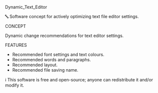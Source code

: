 Dynamic_Text_Editor

🔤 Software concept for actively optimizing text file editor settings.

CONCEPT

Dynamic change recommendations for text editor settings.

FEATURES

- Recommended font settings and text colours.
- Recommended words and paragraphs.
- Recommended layout.
- Recommended file saving name.

ℹ️ This software is free and open-source; anyone can redistribute it and/or modify it.
